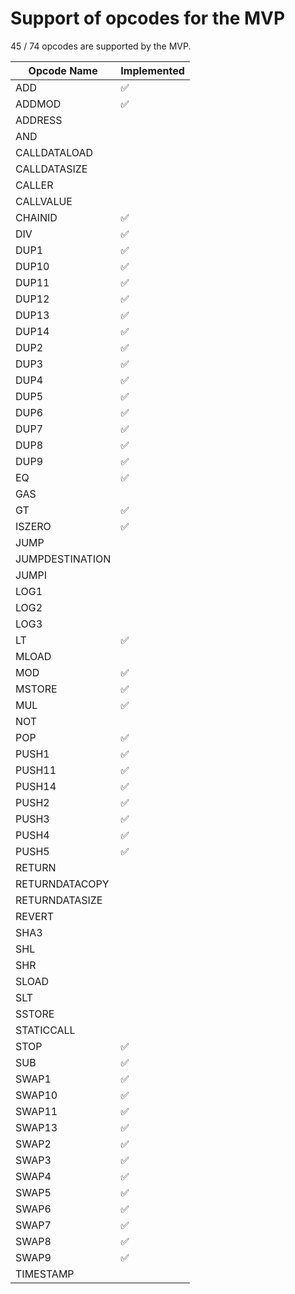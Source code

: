 # Support of opcodes for the MVP

45 / 74 opcodes are supported by the MVP.

| Opcode Name     | Implemented |
| --------------- | ----------- |
| ADD             | ✅          |
| ADDMOD          | ✅          |
| ADDRESS         |             |
| AND             |             |
| CALLDATALOAD    |             |
| CALLDATASIZE    |             |
| CALLER          |             |
| CALLVALUE       |             |
| CHAINID         | ✅          |
| DIV             | ✅          |
| DUP1            | ✅          |
| DUP10           | ✅          |
| DUP11           | ✅          |
| DUP12           | ✅          |
| DUP13           | ✅          |
| DUP14           | ✅          |
| DUP2            | ✅          |
| DUP3            | ✅          |
| DUP4            | ✅          |
| DUP5            | ✅          |
| DUP6            | ✅          |
| DUP7            | ✅          |
| DUP8            | ✅          |
| DUP9            | ✅          |
| EQ              | ✅          |
| GAS             |             |
| GT              | ✅          |
| ISZERO          | ✅          |
| JUMP            |             |
| JUMPDESTINATION |             |
| JUMPI           |             |
| LOG1            |             |
| LOG2            |             |
| LOG3            |             |
| LT              | ✅          |
| MLOAD           |             |
| MOD             | ✅          |
| MSTORE          | ✅          |
| MUL             | ✅          |
| NOT             |             |
| POP             | ✅          |
| PUSH1           | ✅          |
| PUSH11          | ✅          |
| PUSH14          | ✅          |
| PUSH2           | ✅          |
| PUSH3           | ✅          |
| PUSH4           | ✅          |
| PUSH5           | ✅          |
| RETURN          |             |
| RETURNDATACOPY  |             |
| RETURNDATASIZE  |             |
| REVERT          |             |
| SHA3            |             |
| SHL             |             |
| SHR             |             |
| SLOAD           |             |
| SLT             |             |
| SSTORE          |             |
| STATICCALL      |             |
| STOP            | ✅          |
| SUB             | ✅          |
| SWAP1           | ✅          |
| SWAP10          | ✅          |
| SWAP11          | ✅          |
| SWAP13          | ✅          |
| SWAP2           | ✅          |
| SWAP3           | ✅          |
| SWAP4           | ✅          |
| SWAP5           | ✅          |
| SWAP6           | ✅          |
| SWAP7           | ✅          |
| SWAP8           | ✅          |
| SWAP9           | ✅          |
| TIMESTAMP       |             |

